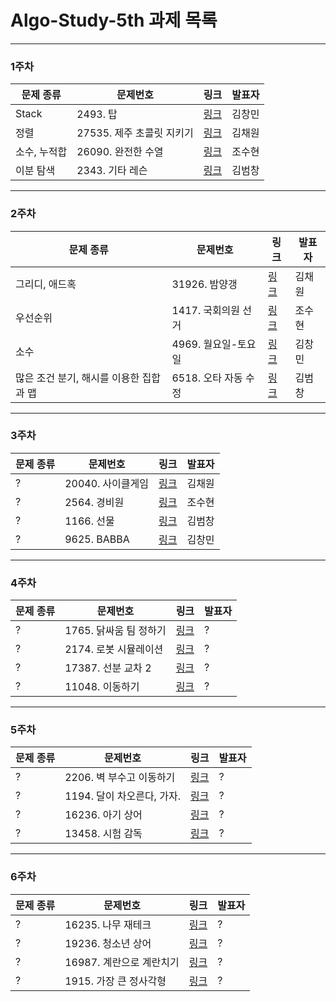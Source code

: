 # Algo-Study-5th 과제 목록
-------------
### 1주차
| 문제 종류 | 문제번호 | 링크 | 발표자 |
| ----- | ----- | ----- | ----- |
| Stack |2493. 탑|[링크](https://www.acmicpc.net/problem/2493)| 김창민 |
| 정렬 |27535. 제주 초콜릿 지키기|[링크](https://www.acmicpc.net/problem/27535)| 김채원 |
| 소수, 누적합 |26090. 완전한 수열|[링크](https://www.acmicpc.net/problem/26090)| 조수현 |
| 이분 탐색 |2343. 기타 레슨|[링크](https://www.acmicpc.net/problem/2343)| 김범창 |
-------------
### 2주차
| 문제 종류 | 문제번호 | 링크 | 발표자 |
| ----- | ----- | ----- | ----- |
| 그리디, 애드혹 |31926. 밤양갱|[링크](https://www.acmicpc.net/problem/31926)| 김채원 |
| 우선순위  |1417. 국회의원 선거|[링크](https://www.acmicpc.net/problem/1417)| 조수현 |
| 소수 |4969. 월요일-토요일|[링크](https://www.acmicpc.net/problem/4969)| 김창민 |
| 많은 조건 분기, 해시를 이용한 집합과 맵 |6518. 오타 자동 수정|[링크](https://www.acmicpc.net/problem/6518)| 김범창 |
-------------
### 3주차
| 문제 종류 | 문제번호 | 링크 | 발표자 |
| ----- | ----- | ----- | ----- |
| ? |20040. 사이클게임|[링크](https://www.acmicpc.net/problem/20040)| 김채원 |
| ? |2564. 경비원|[링크](https://www.acmicpc.net/problem/2564)| 조수현 |
| ? |1166. 선물|[링크](https://www.acmicpc.net/problem/1166)| 김범창 |
| ? |9625. BABBA|[링크](https://www.acmicpc.net/problem/9625)| 김창민 |
-------------
### 4주차
| 문제 종류 | 문제번호 | 링크 | 발표자 |
| ----- | ----- | ----- | ----- |
| ? |1765. 닭싸움 팀 정하기|[링크](https://www.acmicpc.net/problem/1765)| ? |
| ? |2174. 로봇 시뮬레이션|[링크](https://www.acmicpc.net/problem/2174)| ? |
| ? |17387. 선분 교차 2|[링크](https://www.acmicpc.net/problem/17387)| ? |
| ? |11048. 이동하기|[링크](https://www.acmicpc.net/problem/11048)| ? |
-------------
### 5주차
| 문제 종류 | 문제번호 | 링크 | 발표자 |
| ----- | ----- | ----- | ----- |
| ? |2206. 벽 부수고 이동하기|[링크](https://www.acmicpc.net/problem/2206)| ? |
| ? |1194. 달이 차오른다, 가자.|[링크](https://www.acmicpc.net/problem/1194)| ? |
| ? |16236. 아기 상어|[링크](https://www.acmicpc.net/problem/16236)| ? |
| ? |13458. 시험 감독|[링크](https://www.acmicpc.net/problem/13458)| ? |
-------------
### 6주차
| 문제 종류 | 문제번호 | 링크 | 발표자 |
| ----- | ----- | ----- | ----- |
| ? |16235. 나무 재테크|[링크](https://www.acmicpc.net/problem/16235)| ? |
| ? |19236. 청소년 상어|[링크](https://www.acmicpc.net/problem/19236)| ? |
| ? |16987. 계란으로 계란치기|[링크](https://www.acmicpc.net/problem/16987)| ? |
| ? |1915. 가장 큰 정사각형|[링크](https://www.acmicpc.net/problem/1915)| ? |
